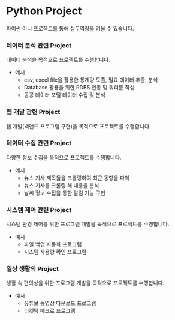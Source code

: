 # Python Project

파이썬 미니 프로젝트를 통해 실무역량을 키울 수 있습니다.

### 데이터 분석 관련 Project

데이터 분석을 목적으로 프로젝트를 수행합니다.

- 예시
    - csv, excel file을 활용한 통계량 도출, 필요 데이터 추출, 분석
    - Database 활용을 위한 RDBS 연동 및 쿼리문 작성
    - 공공 데이터 포털 데이터 수집 및 분석

### 웹 개발 관련 Project

웹 개발(백앤드 프로그램 구현)을 목적으로 프로젝트를 수행합니다.



### 데이터 수집 관련 Project

다양한 정보 수집을 목적으로 프로젝트를 수행합니다.

- 예시
    - 뉴스 기사 제목들을 크롤링하여 최근 동향을 파악
    - 뉴스 기사를 크롤링 해 내용을 분석
    - 날씨 정보 수집을 통한 알림 기능 구현

### 시스템 제어 관련 Project

시스템 환경 제어를 위한 프로그램 개발을 목적으로 프로젝트를 수행합니다.

- 예시
    - 파일 백업 자동화 프로그램
    - 시스템 사용량 확인 프로그램


### 일상 생활의 Project

생활 속 편의성을 위한 프로그램 개발을 목적으로 프로젝트를 수행합니다.

- 예시
    - 유튜브 동영상 다운로드 프로그램
    - 티켓팅 메크로 프로그램